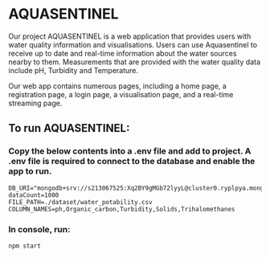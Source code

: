 # AQUASENTINEL

Our project AQUASENTINEL is a web application that provides users with water quality information and visualisations. Users can use Aquasentinel to receive up to date and real-time information about the water sources nearby to them. Measurements that are provided with the water quality data include pH, Turbidity and Temperature.

Our web app contains numerous pages, including a home page, a registration page, a login page, a visualisation page, and a real-time streaming page.


## To run AQUASENTINEL:

### Copy the below contents into a .env file and add to project. A .env file is required to connect to the database and enable the app to run. 
```
DB_URI="mongodb+srv://s213067525:Xq2BY9gMGb72lyyL@cluster0.ryplpya.mongodb.net/"
dataCount=1000
FILE_PATH=./dataset/water_potability.csv
COLUMN_NAMES=ph,Organic_carbon,Turbidity,Solids,Trihalomethanes
```

### In console, run:
```
npm start
```
